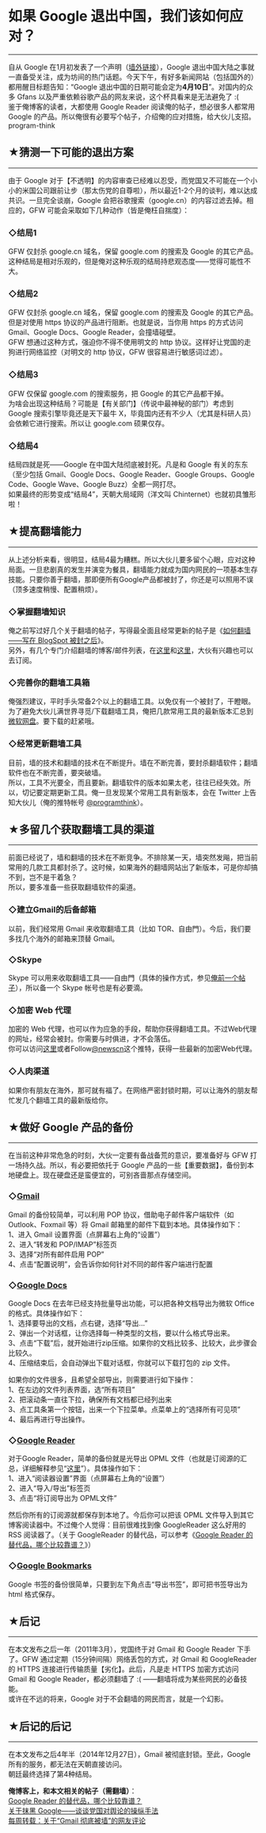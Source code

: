 # 如果 Google 退出中国，我们该如何应对？ 

-----

 自从 Google 在1月初发表了一个声明（[墙外链接](https://googleblog.blogspot.com/2010/01/new-approach-to-china.html)），Google 退出中国大陆之事就一直备受关注，成为坊间的热门话题。今天下午，有好多新闻网站（包括国外的）都用醒目标题告知：“Google 退出中国的日期可能会定为**4月10日**”。对国内的众多 Gfans 以及严重依赖谷歌产品的网友来说，这个杯具看来是无法避免了 :(  
 鉴于俺博客的读者，大都使用 Google Reader 阅读俺的帖子，想必很多人都常用 Google 的产品。所以俺很有必要写个帖子，介绍俺的应对措施，给大伙儿支招。program-think  
   
   
 ## ★猜测一下可能的退出方案
------------

  
 由于 Google 对于【不透明】的内容审查已经难以忍受，而党国又不可能在一个小小的米国公司跟前让步（那太伤党的自尊啦），所以最近1-2个月的谈判，难以达成共识。一旦完全谈崩，Google 会把谷歌搜索（google.cn）的内容过滤去掉。相应的，GFW 可能会采取如下几种动作（皆是俺枉自揣度）：  
   
 ### ◇结局1

  
 GFW 仅封杀 google.cn 域名，保留 google.com 的搜索及 Google 的其它产品。  
 这种结局是相对乐观的，但是俺对这种乐观的结局持悲观态度——觉得可能性不大。  
   
 ### ◇结局2

  
 GFW 仅封杀 google.cn 域名，保留 google.com 的搜索及 Google 的其它产品。但是对使用 https 协议的产品进行阻断。也就是说，当你用 https 的方式访问Gmail、Google Docs、Google Reader，会撞墙碰壁。  
 GFW 想通过这种方式，强迫你不得不使用明文的 http 协议。这样好让党国的走狗进行网络监控（对明文的 http 协议，GFW 很容易进行敏感词过滤）。  
   
 ### ◇结局3

  
 GFW 仅保留 google.com 的搜索服务，把 Google 的其它产品都干掉。  
 为啥会出现这种结局？可能是【有关部门】（传说中最神秘的部门）考虑到 Google 搜索引擎毕竟还是天下最牛 X，毕竟国内还有不少人（尤其是科研人员）会依赖它进行搜索。所以让 google.com 硕果仅存。  
   
 ### ◇结局4

  
 结局四就是死——Google 在中国大陆彻底被封死。凡是和 Google 有关的东东（至少包括 Gmail、Google Docs、Google Reader、Google Groups、Google Code、Google Wave、Google Buzz）全都一网打尽。  
 如果最终的形势变成“结局4”，天朝大局域网（洋文叫 Chinternet）也就初具雏形啦！  
   
   
 ## ★提高翻墙能力
-------

  
 从上述分析来看，很明显，结局4最为糟糕。所以大伙儿要多留个心眼，应对这种局面。一旦悲剧真的发生并演变为餐具，翻墙能力就成为国内网民的一项基本生存技能。只要你善于翻墙，那即便所有Google产品都被封了，你还是可以照用不误（顶多速度稍慢、配置稍烦）。  
   
 ### ◇掌握翻墙知识

  
 俺之前写过好几个关于翻墙的帖子，写得最全面且经常更新的帖子是《[如何翻墙——写在 BlogSpot 被封之后](https://program-think.blogspot.com/2009/05/how-to-break-through-gfw.html)》。  
 另外，有几个专门介绍翻墙的博客/邮件列表，在[这里](https://groups.google.com/group/gfw-blog)和[这里](https://groups.google.com/group/bypassgfw)，大伙有兴趣也可以去订阅。  
   
 ### ◇完善你的翻墙工具箱

  
 俺强烈建议，平时手头常备2个以上的翻墙工具。以免仅有一个被封了，干瞪眼。  
 为了避免大伙儿满世界寻觅/下载翻墙工具，俺把几款常用工具的最新版本汇总到[微软网盘](https://onedrive.live.com/?id=F5B0090663FEEADA!730)。要下载的赶紧哦。  
   
 ### ◇经常更新翻墙工具

  
 目前，墙的技术和翻墙的技术在不断提升。墙在不断完善，要封杀翻墙软件；翻墙软件也在不断完善，要突破墙。  
 所以，工具不光要全，而且要新。翻墙软件的版本如果太老，往往已经失效。所以，切记要定期更新工具。俺一旦发现某个常用工具有新版本，会在 Twitter 上告知大伙儿（俺的推特帐号 [@programthink](https://twitter.com/programthink)）。  
   
   
 ## ★多留几个获取翻墙工具的渠道
--------------

  
 前面已经说了，墙和翻墙的技术在不断竞争。不排除某一天，墙突然发飚，把当前常用的几款工具都封杀了。这时候，如果海外的翻墙网站出了新版本，可是你却搞不到，岂不是干着急？  
 所以，要多准备一些获取翻墙软件的渠道。  
   
 ### ◇建立Gmail的后备邮箱

  
 以前，我们经常用 Gmail 来收取翻墙工具（比如 TOR、自由門）。今后，我们要多找几个海外的邮箱来顶替 Gmail。  
   
 ### ◇Skype

  
 Skype 可以用来收取翻墙工具——自由門（具体的操作方式，参见[俺前一个帖子](https://program-think.blogspot.com/2010/03/choose-free-gate.html)），所以备一个 Skype 帐号也是有必要滴。  
   
 ### ◇加密 Web 代理

  
 加密的 Web 代理，也可以作为应急的手段，帮助你获得翻墙工具。不过Web代理的网址，经常会被封。你需要与时俱进，才不会落伍。  
 你可以访问[这里](https://www.google.com/reader/view/feed/http://newscn.org/ip)或者Follow[@newscn](https://twitter.com/newscn)这个推特，获得一些最新的加密Web代理。  
   
 ### ◇人肉渠道

  
 如果你有朋友在海外，那可就有福了。在网络严密封锁时期，可以让海外的朋友帮忙发几个翻墙工具的最新版给你。  
   
   
 ## ★做好 Google 产品的备份
----------------

  
 在当前这种非常危急的时刻，大伙一定要有备战备荒的意识，要准备好与 GFW 打一场持久战。所以，有必要把依托于 Google 产品的一些【重要数据】，备份到本地硬盘上。现在硬盘还是蛮便宜的，可别吝啬那点存储空间。  
   
 ### ◇[Gmail](https://mail.google.com/mail/)

  
 Gmail 的备份较简单，可以利用 POP 协议，借助电子邮件客户端软件（如 Outlook、Foxmail 等）将 Gmail 邮箱里的邮件下载到本地。具体操作如下：  
 1、进入 Gmail 设置界面（点屏幕右上角的“设置”）  
 2、进入“转发和 POP/IMAP”标签页  
 3、选择“对所有邮件启用 POP”  
 4、点击“配置说明”，会告诉你如何针对不同的邮件客户端进行配置  
   
 ### ◇[Google Docs](https://docs.google.com/)

  
 Google Docs 在去年已经支持批量导出功能，可以把各种文档导出为微软 Office 的格式。具体操作如下：  
 1、选择要导出的文档，点右键，选择“导出...”  
 2、弹出一个对话框，让你选择每一种类型的文档，要以什么格式导出来。  
 3、点击“下载”后，就开始进行zip压缩。如果你的文档比较多、比较大，此步骤会比较久。  
 4、压缩结束后，会自动弹出下载对话框，你就可以下载打包的 zip 文件。  
   
 如果你的文件很多，且希望全部导出，则需要进行如下操作：  
 1、在左边的文件列表界面，选“所有项目”  
 2、把滚动条一直往下拉，确保所有文档都已经列出来  
 3、点工具条第一个按钮，出来一个下拉菜单。点菜单上的“选择所有可见项”  
 4、最后再进行导出操作。  
   
 ### ◇[Google Reader](https://www.google.com/reader/)

  
 对于Google Reader，简单的备份就是光导出 OPML 文件（也就是订阅源的汇总，详细解释参见“[这里](https://en.wikipedia.org/wiki/OPML)”）。具体操作如下：  
 1、进入“阅读器设置”界面（点屏幕右上角的“设置”）  
 2、进入“导入/导出”标签页  
 3、点击“将订阅导出为 OPML文件”  
   
 然后你所有的订阅源就都保存到本地了。今后你可以把该 OPML 文件导入到其它博客阅读器中。不过俺个人觉得：目前很难找到像 GoogleReader 这么好用的 RSS 阅读器了。（关于 GoogleReader 的替代品，可以参考《[Google Reader 的替代品，哪个比较靠谱？](https://program-think.blogspot.com/2013/05/google-reader-replacement.html)》）  
   
 ### ◇[Google Bookmarks](https://www.google.com/bookmarks/)

  
 Google 书签的备份很简单，只要到左下角点击“导出书签”，即可把书签导出为 html 格式保存。  
   
   
 ## ★后记
---

  
 在本文发布之后一年（2011年3月），党国终于对 Gmail 和 Google Reader 下手了。GFW 通过定期（15分钟间隔）网络丢包的方式，对 Gmail 和 GoogleReader 的 HTTPS 连接进行传输质量【劣化】。此后，凡是走 HTTPS 加密方式访问 Gmail 和 Google Reader，都必须翻墙了 :( ——翻墙将成为某些网民的必备技能。  
 或许在不远的将来，Google 对于不会翻墙的网民而言，就是一个幻影。  
   
   
 ## ★后记的后记
------

  
 在本文发布之后4年半（2014年12月27日），Gmail 被彻底封锁。至此，Google 所有的服务，都无法在天朝直接访问。  
 朝廷最终选择了第4种结局。  
   
   
 **俺博客上，和本文相关的帖子（需翻墙）**：  
 [Google Reader 的替代品，哪个比较靠谱？](https://program-think.blogspot.com/2013/05/google-reader-replacement.html)  
 [关于抹黑 Google——谈谈党国对舆论的操纵手法](https://program-think.blogspot.com/2010/03/party-control-news-media.html)  
 [每周转载：关于“Gmail 彻底被墙”的网友评论](https://program-think.blogspot.com/2014/12/weekly-share-78.html) 